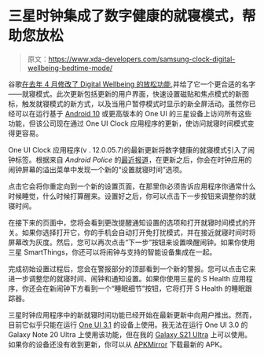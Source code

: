 # 三星时钟集成了数字健康的就寝模式，帮助您放松

> 原文：<https://www.xda-developers.com/samsung-clock-digital-wellbeing-bedtime-mode/>

谷歌[在去年 4 月修改了 Digital Wellbeing 的放松功能](https://www.xda-developers.com/digital-wellbeing-renames-wind-down-bedtime-mode-new-charging-trigger/),并给了它一个更合适的名字——就寝模式。此次更新包括更新的用户界面，快速设置磁贴和焦点模式的新图标，触发就寝模式的新方式，以及当用户暂停模式时显示的新全屏活动。虽然你已经可以在运行基于 [Android 10](https://www.xda-developers.com/tag/android10/) 或更高版本的 One UI 的三星设备上访问所有这些功能，但该公司现在通过 One UI Clock 应用程序的更新，使访问就寝时间模式变得更容易。

One UI Clock 应用程序(v . 12.0.05.7)的最新更新将数字健康的就寝模式引入了闹钟标签。根据来自 *Android Police* 的[最近报道](https://www.androidpolice.com/2021/02/04/samsung-clock-gets-bedtime-mode-with-digital-wellbeing-integration-apk-download/)，在更新之后，你会在时钟应用的闹钟屏幕的溢出菜单中发现一个新的“设置就寝时间”选项。

点击它会将你重定向到一个新的设置页面，在那里你必须告诉应用程序你通常什么时候睡觉，什么时候打算醒来。设置好之后，你可以点击下一步按钮来调整你的就寝时间。

在接下来的页面中，您将会看到更改提醒通知设置的选项和打开就寝时间模式的开关。如果你选择打开它，你的手机会自动打开免打扰模式，并在接近就寝时间时将屏幕改为灰度。然后，您可以再次点击“下一步”按钮来设置唤醒闹钟。如果你使用三星 SmartThings，你还可以将闹钟与支持的智能设备集成在一起。

完成初始设置过程后，您会在警报部分的顶部看到一个新的警报。您可以点击它来进一步调整您的就寝时间、闹钟和通知设置。如果你使用三星的 S Health 应用程序，你还会在新闹钟下方看到一个“睡眠细节”按钮，它将打开 S Health 的睡眠跟踪器。

三星时钟应用程序中的新就寝时间功能已经开始在最新更新中向用户推出。然而，目前它似乎只能在运行 [One UI 3.1](https://www.xda-developers.com/samsung-one-ui-3-1-features-changes/) 的设备上使用。我无法在运行 One UI 3.0 的 Galaxy Note 20 Ultra 上使用该功能，但在我的 [Galaxy S21 Ultra](https://www.xda-developers.com/tag/samsung-galaxy-s21-ultra/) 上可以使用。如果你的设备还没有收到更新，你可以从 [APKMirror](https://www.apkmirror.com/apk/samsung-electronics-co-ltd/samsung-clock/samsung-clock-12-0-05-7-release/) 下载最新的 APK。